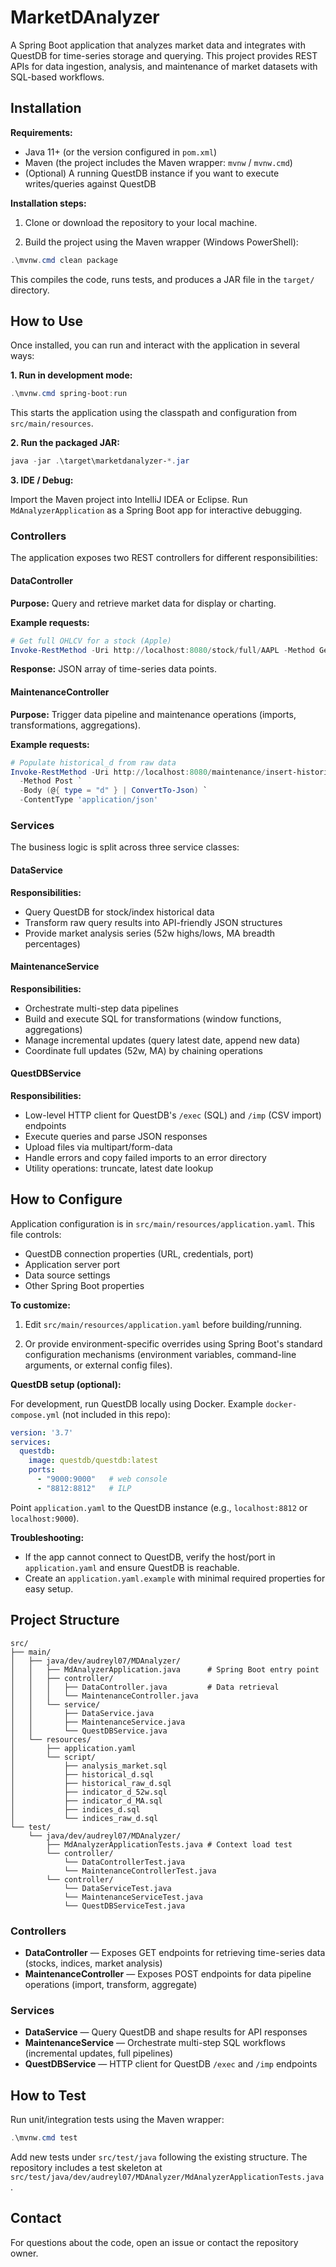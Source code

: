 # MarketDAnalyzer

A Spring Boot application that analyzes market data and integrates with QuestDB for time-series storage and querying. This project provides REST APIs for data ingestion, analysis, and maintenance of market datasets with SQL-based workflows.

## Installation 

**Requirements:**
- Java 11+ (or the version configured in `pom.xml`)
- Maven (the project includes the Maven wrapper: `mvnw` / `mvnw.cmd`)
- (Optional) A running QuestDB instance if you want to execute writes/queries against QuestDB

**Installation steps:**

1) Clone or download the repository to your local machine.

2) Build the project using the Maven wrapper (Windows PowerShell):

```powershell
.\mvnw.cmd clean package
```

This compiles the code, runs tests, and produces a JAR file in the `target/` directory.

## How to Use

Once installed, you can run and interact with the application in several ways:

**1. Run in development mode:**

```powershell
.\mvnw.cmd spring-boot:run
```

This starts the application using the classpath and configuration from `src/main/resources`.

**2. Run the packaged JAR:**

```powershell
java -jar .\target\marketdanalyzer-*.jar
```

**3. IDE / Debug:**

Import the Maven project into IntelliJ IDEA or Eclipse. Run `MdAnalyzerApplication` as a Spring Boot app for interactive debugging.

### Controllers

The application exposes two REST controllers for different responsibilities:

#### DataController

**Purpose:** Query and retrieve market data for display or charting.

**Example requests:**

```powershell
# Get full OHLCV for a stock (Apple)
Invoke-RestMethod -Uri http://localhost:8080/stock/full/AAPL -Method Get
```

**Response:** JSON array of time-series data points.

#### MaintenanceController

**Purpose:** Trigger data pipeline and maintenance operations (imports, transformations, aggregations).

**Example requests:**

```powershell
# Populate historical_d from raw data
Invoke-RestMethod -Uri http://localhost:8080/maintenance/insert-historical `
  -Method Post `
  -Body (@{ type = "d" } | ConvertTo-Json) `
  -ContentType 'application/json'
```

### Services

The business logic is split across three service classes:

#### DataService

**Responsibilities:**
- Query QuestDB for stock/index historical data
- Transform raw query results into API-friendly JSON structures
- Provide market analysis series (52w highs/lows, MA breadth percentages)

#### MaintenanceService

**Responsibilities:**
- Orchestrate multi-step data pipelines
- Build and execute SQL for transformations (window functions, aggregations)
- Manage incremental updates (query latest date, append new data)
- Coordinate full updates (52w, MA) by chaining operations

#### QuestDBService

**Responsibilities:**
- Low-level HTTP client for QuestDB's `/exec` (SQL) and `/imp` (CSV import) endpoints
- Execute queries and parse JSON responses
- Upload files via multipart/form-data
- Handle errors and copy failed imports to an error directory
- Utility operations: truncate, latest date lookup

## How to Configure

Application configuration is in `src/main/resources/application.yaml`. This file controls:

- QuestDB connection properties (URL, credentials, port)
- Application server port
- Data source settings
- Other Spring Boot properties

**To customize:**

1) Edit `src/main/resources/application.yaml` before building/running.

2) Or provide environment-specific overrides using Spring Boot's standard configuration mechanisms (environment variables, command-line arguments, or external config files).

**QuestDB setup (optional):**

For development, run QuestDB locally using Docker. Example `docker-compose.yml` (not included in this repo):

```yaml
version: '3.7'
services:
  questdb:
    image: questdb/questdb:latest
    ports:
      - "9000:9000"   # web console
      - "8812:8812"   # ILP
```

Point `application.yaml` to the QuestDB instance (e.g., `localhost:8812` or `localhost:9000`).

**Troubleshooting:**

- If the app cannot connect to QuestDB, verify the host/port in `application.yaml` and ensure QuestDB is reachable.
- Create an `application.yaml.example` with minimal required properties for easy setup.

## Project Structure

```
src/
├── main/
│   ├── java/dev/audreyl07/MDAnalyzer/
│   │   ├── MdAnalyzerApplication.java      # Spring Boot entry point
│   │   ├── controller/
│   │   │   ├── DataController.java         # Data retrieval
│   │   │   └── MaintenanceController.java  
│   │   └── service/
│   │       ├── DataService.java            
│   │       ├── MaintenanceService.java  
│   │       └── QuestDBService.java         
│   └── resources/
│       ├── application.yaml                
│       └── script/                        
│           ├── analysis_market.sql         
│           ├── historical_d.sql            
│           ├── historical_raw_d.sql        
│           ├── indicator_d_52w.sql        
│           ├── indicator_d_MA.sql          
│           ├── indices_d.sql               
│           └── indices_raw_d.sql         
└── test/
    └── java/dev/audreyl07/MDAnalyzer/
        ├── MdAnalyzerApplicationTests.java # Context load test
        └── controller/
            └── DataControllerTest.java     
            └── MaintenanceControllerTest.java 
        └── controller/
            └── DataServiceTest.java   
            └── MaintenanceServiceTest.java     
            └── QuestDBServiceTest.java         

```

### Controllers

- **DataController** — Exposes GET endpoints for retrieving time-series data (stocks, indices, market analysis)
- **MaintenanceController** — Exposes POST endpoints for data pipeline operations (import, transform, aggregate)

### Services

- **DataService** — Query QuestDB and shape results for API responses
- **MaintenanceService** — Orchestrate multi-step SQL workflows (incremental updates, full pipelines)
- **QuestDBService** — HTTP client for QuestDB `/exec` and `/imp` endpoints 

## How to Test

Run unit/integration tests using the Maven wrapper:

```powershell
.\mvnw.cmd test
```

Add new tests under `src/test/java` following the existing structure. The repository includes a test skeleton at `src/test/java/dev/audreyl07/MDAnalyzer/MdAnalyzerApplicationTests.java`.

## Contact

For questions about the code, open an issue or contact the repository owner.
